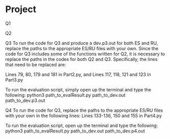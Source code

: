 # Project

Q1

Q2

Q3
To run the code for Q3 and produce a dev.p3.out for both ES and RU, replace the paths to the appropriate ES/RU files with your own.
Since the code for Q3 includes some of the functions written for Q2, it is necessary to replace the paths in the codes for both Q2 and Q3.
Specifically, the lines that need to be replaced are:

Lines 79, 80, 179 and 181 in Part2.py, and
Lines 117, 118, 121 and 123 in Part3.py

To run the evaluation script, simply open up the terminal and type the following:
python3 path_to_evalResult.py path_to_dev.out path_to_dev.p3.out

Q4
To run the code for Q3, replace the paths to the appropriate ES/RU files with your own in the following lines:
Lines 133-136, 150 and 155 in Part4.py

To run the evaluation script, open up the terminal and type the following:
python3 path_to_evalResult.py path_to_dev.out path_to_dev.p4.out
